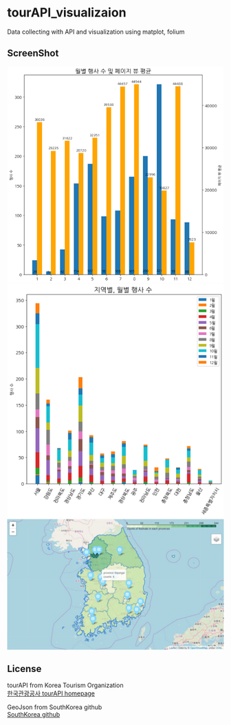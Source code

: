 # tourAPI_visualizaion
Data collecting with API and visualization using matplot, folium 

## ScreenShot
![ex_screenshot](./img/month_readcounts.png)
![ex_screenshot](./img/area_month.png)
![ex_screenshot](./img/provinces_festival_counts.jpg)


## License

tourAPI from Korea Tourism Organization  
[한국관광공사 tourAPI homepage](http://api.visitkorea.or.kr/)

GeoJson from SouthKorea github  
[SouthKorea github](https://github.com/southkorea/southkorea-maps)


